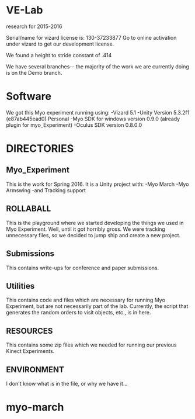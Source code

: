 # VE-Lab
research for 2015-2016

Serial/name for vizard license is:
130-37233877
Go to online activation under vizard to get our development license.

We found a height to stride constant of .414

We have several branches-- the majority of the work we are currently doing is on the Demo branch.

# Software
We got this Myo experiment running using:
-Vizard 5.1
-Unity Version 5.3.2f1 (e87ab445ead0) Personal
-Myo SDK for windows version 0.9.0 (already plugin for myo_Experiment)
-Oculus SDK version 0.8.0.0

# DIRECTORIES
## Myo\_Experiment
This is the work for Spring 2016.
It is a Unity project with:
-Myo March
-Myo Armswing
-and Tracking support

## ROLLABALL
This is the playground where we started developing the things we used in Myo Experiment.
Well, until it got horribly gross.
We were tracking unnecessary files,
so we decided to jump ship and create a new project.

## Submissions
This contains write-ups for conference and paper submissions.

## Utilities
This contains code and files which are necessary for running Myo Experiment,
but are not necessarily part of the lab.
Currently, the script that generates the random orders to visit objects, etc.,
is in here.

## RESOURCES
This contains some zip files which we needed for running our previous Kinect Experiments.

## ENVIRONMENT
I don't know what is in the file, or why we have it...
# myo-march
